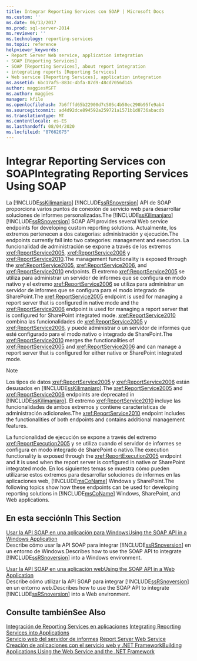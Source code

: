 ```yaml
---
title: Integrar Reporting Services con SOAP | Microsoft Docs
ms.custom: ''
ms.date: 06/13/2017
ms.prod: sql-server-2014
ms.reviewer: ''
ms.technology: reporting-services
ms.topic: reference
helpviewer_keywords:
- Report Server Web service, application integration
- SOAP [Reporting Services]
- SOAP [Reporting Services], about report integration
- integrating reports [Reporting Services]
- Web service [Reporting Services], application integration
ms.assetid: 6bc17af5-883c-4bfa-87d9-48cd7056d145
author: maggiesMSFT
ms.author: maggies
manager: kfile
ms.openlocfilehash: 7b6fffd65b22900d7c505c4b50ec290b95fe9ab4
ms.sourcegitcommit: ad4d92dce894592a259721a1571b1d8736abacdb
ms.translationtype: MT
ms.contentlocale: es-ES
ms.lasthandoff: 08/04/2020
ms.locfileid: "87662675"
---
```

# <a name="integrating-reporting-services-using-soap"></a><span data-ttu-id="ff92b-102">Integrar Reporting Services con SOAP</span><span class="sxs-lookup"><span data-stu-id="ff92b-102">Integrating Reporting Services Using SOAP</span></span>
  <span data-ttu-id="ff92b-103">La [!INCLUDE[ssKilimanjaro](../../includes/sskilimanjaro-md.md)] [!INCLUDE[ssRSnoversion](../../includes/ssrsnoversion-md.md)] API de SOAP proporciona varios puntos de conexión de servicio web para desarrollar soluciones de informes personalizadas.</span><span class="sxs-lookup"><span data-stu-id="ff92b-103">The [!INCLUDE[ssKilimanjaro](../../includes/sskilimanjaro-md.md)] [!INCLUDE[ssRSnoversion](../../includes/ssrsnoversion-md.md)] SOAP API provides several Web service endpoints for developing custom reporting solutions.</span></span> <span data-ttu-id="ff92b-104">Actualmente, los extremos pertenecen a dos categorías: administración y ejecución.</span><span class="sxs-lookup"><span data-stu-id="ff92b-104">The endpoints currently fall into two categories: management and execution.</span></span> <span data-ttu-id="ff92b-105">La funcionalidad de administración se expone a través de los extremos <xref:ReportService2005>, <xref:ReportService2006> y <xref:ReportService2010>.</span><span class="sxs-lookup"><span data-stu-id="ff92b-105">The management functionality is exposed through the <xref:ReportService2005>, <xref:ReportService2006>, and <xref:ReportService2010> endpoints.</span></span> <span data-ttu-id="ff92b-106">El extremo <xref:ReportService2005> se utiliza para administrar un servidor de informes que se configura en modo nativo y el extremo <xref:ReportService2006> se utiliza para administrar un servidor de informes que se configura para el modo integrado de SharePoint.</span><span class="sxs-lookup"><span data-stu-id="ff92b-106">The <xref:ReportService2005> endpoint is used for managing a report server that is configured in native mode and the <xref:ReportService2006> endpoint is used for managing a report server that is configured for SharePoint integrated mode.</span></span> <span data-ttu-id="ff92b-107"><xref:ReportService2010> combina las funcionalidades de <xref:ReportService2005> y <xref:ReportService2006>, y puede administrar o un servidor de informes que esté configurado para el modo nativo o integrado de SharePoint.</span><span class="sxs-lookup"><span data-stu-id="ff92b-107">The <xref:ReportService2010> merges the functionalities of <xref:ReportService2005> and <xref:ReportService2006> and can manage a report server that is configured for either native or SharePoint integrated mode.</span></span>  
  
> [!NOTE]  
>  <span data-ttu-id="ff92b-108">Los tipos de datos <xref:ReportService2005> y <xref:ReportService2006> están desusados en [!INCLUDE[ssKilimanjaro](../../includes/sskilimanjaro-md.md)].</span><span class="sxs-lookup"><span data-stu-id="ff92b-108">The <xref:ReportService2005> and <xref:ReportService2006> endpoints are deprecated in [!INCLUDE[ssKilimanjaro](../../includes/sskilimanjaro-md.md)].</span></span> <span data-ttu-id="ff92b-109">El extremo <xref:ReportService2010> incluye las funcionalidades de ambos extremos y contiene características de administración adicionales.</span><span class="sxs-lookup"><span data-stu-id="ff92b-109">The <xref:ReportService2010> endpoint includes the functionalities of both endpoints and contains additional management features.</span></span>  
  
 <span data-ttu-id="ff92b-110">La funcionalidad de ejecución se expone a través del extremo <xref:ReportExecution2005> y se utiliza cuando el servidor de informes se configura en modo integrado de SharePoint o nativo.</span><span class="sxs-lookup"><span data-stu-id="ff92b-110">The execution functionality is exposed through the <xref:ReportExecution2005> endpoint and it is used when the report server is configured in native or SharePoint integrated mode.</span></span> <span data-ttu-id="ff92b-111">En los siguientes temas se muestra cómo pueden utilizarse estos extremos para desarrollar soluciones de informes en las aplicaciones web, [!INCLUDE[msCoName](../../includes/msconame-md.md)] Windows y SharePoint.</span><span class="sxs-lookup"><span data-stu-id="ff92b-111">The following topics show how these endpoints can be used for developing reporting solutions in [!INCLUDE[msCoName](../../includes/msconame-md.md)] Windows, SharePoint, and Web applications.</span></span>  
  
## <a name="in-this-section"></a><span data-ttu-id="ff92b-112">En esta sección</span><span class="sxs-lookup"><span data-stu-id="ff92b-112">In This Section</span></span>  
 [<span data-ttu-id="ff92b-113">Usar la API SOAP en una aplicación para Windows</span><span class="sxs-lookup"><span data-stu-id="ff92b-113">Using the SOAP API in a Windows Application</span></span>](integrating-reporting-services-using-soap-windows-application.md)  
 <span data-ttu-id="ff92b-114">Describe cómo usar la API SOAP para integrar [!INCLUDE[ssRSnoversion](../../includes/ssrsnoversion-md.md)] en un entorno de Windows.</span><span class="sxs-lookup"><span data-stu-id="ff92b-114">Describes how to use the SOAP API to integrate [!INCLUDE[ssRSnoversion](../../includes/ssrsnoversion-md.md)] into a Windows environment.</span></span>  
  
 [<span data-ttu-id="ff92b-115">Usar la API SOAP en una aplicación web</span><span class="sxs-lookup"><span data-stu-id="ff92b-115">Using the SOAP API in a Web Application</span></span>](integrating-reporting-services-using-soap-web-application.md)  
 <span data-ttu-id="ff92b-116">Describe cómo utilizar la API SOAP para integrar [!INCLUDE[ssRSnoversion](../../includes/ssrsnoversion-md.md)] en un entorno web.</span><span class="sxs-lookup"><span data-stu-id="ff92b-116">Describes how to use the SOAP API to integrate [!INCLUDE[ssRSnoversion](../../includes/ssrsnoversion-md.md)] into a Web environment.</span></span>  
  
## <a name="see-also"></a><span data-ttu-id="ff92b-117">Consulte también</span><span class="sxs-lookup"><span data-stu-id="ff92b-117">See Also</span></span>  
 <span data-ttu-id="ff92b-118">[Integración de Reporting Services en aplicaciones](../application-integration/integrating-reporting-services-into-applications.md) </span><span class="sxs-lookup"><span data-stu-id="ff92b-118">[Integrating Reporting Services into Applications](../application-integration/integrating-reporting-services-into-applications.md) </span></span>  
 <span data-ttu-id="ff92b-119">[Servicio web del servidor de informes](../report-server-web-service/report-server-web-service.md) </span><span class="sxs-lookup"><span data-stu-id="ff92b-119">[Report Server Web Service](../report-server-web-service/report-server-web-service.md) </span></span>  
 [<span data-ttu-id="ff92b-120">Creación de aplicaciones con el servicio web y .NET Framework</span><span class="sxs-lookup"><span data-stu-id="ff92b-120">Building Applications Using the Web Service and the .NET Framework</span></span>](../report-server-web-service/net-framework/building-applications-using-the-web-service-and-the-net-framework.md)  
  
  
